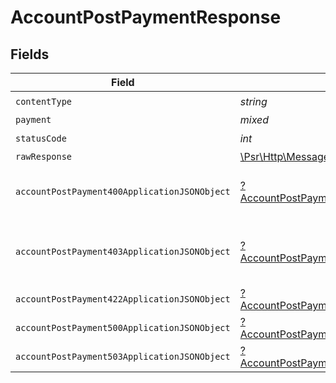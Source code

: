 # AccountPostPaymentResponse


## Fields

| Field                                                                                                        | Type                                                                                                         | Required                                                                                                     | Description                                                                                                  |
| ------------------------------------------------------------------------------------------------------------ | ------------------------------------------------------------------------------------------------------------ | ------------------------------------------------------------------------------------------------------------ | ------------------------------------------------------------------------------------------------------------ |
| `contentType`                                                                                                | *string*                                                                                                     | :heavy_check_mark:                                                                                           | N/A                                                                                                          |
| `payment`                                                                                                    | *mixed*                                                                                                      | :heavy_minus_sign:                                                                                           | Payment Created                                                                                              |
| `statusCode`                                                                                                 | *int*                                                                                                        | :heavy_check_mark:                                                                                           | N/A                                                                                                          |
| `rawResponse`                                                                                                | [\Psr\Http\Message\ResponseInterface](https://www.php-fig.org/psr/psr-7/#33-psrhttpmessageresponseinterface) | :heavy_minus_sign:                                                                                           | N/A                                                                                                          |
| `accountPostPayment400ApplicationJSONObject`                                                                 | [?AccountPostPayment400ApplicationJSON](../../models/operations/AccountPostPayment400ApplicationJSON.md)     | :heavy_minus_sign:                                                                                           | **Bad Request**\<br/>When there are errors in the payload<br/>                                               |
| `accountPostPayment403ApplicationJSONObject`                                                                 | [?AccountPostPayment403ApplicationJSON](../../models/operations/AccountPostPayment403ApplicationJSON.md)     | :heavy_minus_sign:                                                                                           | **Access Denied**\<br/>Credentials supplied do not grant access to the requested resource.<br/>              |
| `accountPostPayment422ApplicationJSONObject`                                                                 | [?AccountPostPayment422ApplicationJSON](../../models/operations/AccountPostPayment422ApplicationJSON.md)     | :heavy_minus_sign:                                                                                           | **Unprocessable Content**<br/>                                                                               |
| `accountPostPayment500ApplicationJSONObject`                                                                 | [?AccountPostPayment500ApplicationJSON](../../models/operations/AccountPostPayment500ApplicationJSON.md)     | :heavy_minus_sign:                                                                                           | **Internal Server Error**<br/>                                                                               |
| `accountPostPayment503ApplicationJSONObject`                                                                 | [?AccountPostPayment503ApplicationJSON](../../models/operations/AccountPostPayment503ApplicationJSON.md)     | :heavy_minus_sign:                                                                                           | **Service Unavailable**<br/>                                                                                 |